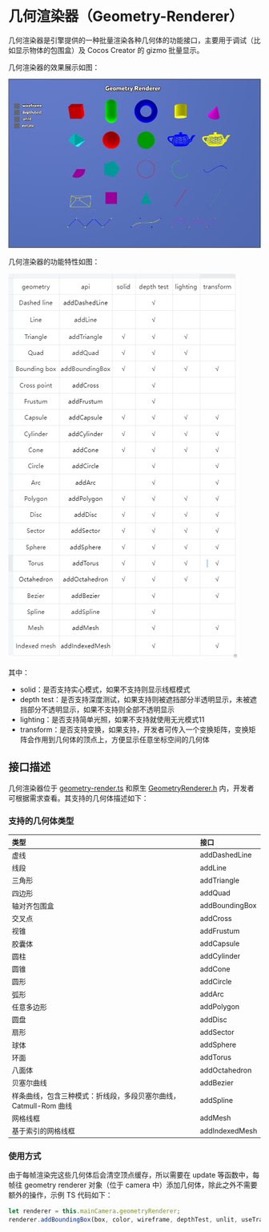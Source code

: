 # 几何渲染器（Geometry-Renderer）

几何渲染器是引擎提供的一种批量渲染各种几何体的功能接口，主要用于调试（比如显示物体的包围盒）及 Cocos Creator 的 gizmo 批量显示。

几何渲染器的效果展示如图：

![geometry-renderer-demo](./geometry-renderer-demo.png)

几何渲染器的功能特性如图：

![geometry-renderer-features](./geometry-renderer-features.png)

其中：
- solid：是否支持实心模式，如果不支持则显示线框模式
- depth test：是否支持深度测试，如果支持则被遮挡部分半透明显示，未被遮挡部分不透明显示，如果不支持则全部不透明显示
- lighting：是否支持简单光照，如果不支持就使用无光模式11
- transform：是否支持变换，如果支持，开发者可传入一个变换矩阵，变换矩阵会作用到几何体的顶点上，方便显示任意坐标空间的几何体

## 接口描述

几何渲染器位于 [geometry-render.ts](https://github.com/cocos/cocos-engine/blob/v3.6.0/cocos/core/pipeline/geometry-renderer.ts) 和原生 [GeometryRenderer.h](https://github.com/cocos/cocos-engine/blob/v3.6.0/native/cocos/renderer/pipeline/GeometryRenderer.h) 内，开发者可根据需求查看。其支持的几何体描述如下：

### 支持的几何体类型

| 类型 | 接口 |
|:--|:--|
| 虚线 | addDashedLine |
| 线段 | addLine |
| 三角形 | addTriangle |
| 四边形 | addQuad |
| 轴对齐包围盒 | addBoundingBox |
| 交叉点 | addCross |
| 视锥 | addFrustum |
| 胶囊体 | addCapsule |
| 圆柱 | addCylinder |
| 圆锥 | addCone |
| 圆形 | addCircle |
| 弧形 | addArc |
| 任意多边形 | addPolygon |
| 圆盘 | addDisc |
| 扇形 | addSector |
| 球体 | addSphere |
| 环面 | addTorus |
| 八面体 | addOctahedron |
| 贝塞尔曲线 | addBezier |
| 样条曲线，包含三种模式：折线段，多段贝塞尔曲线，Catmull-Rom 曲线 | addSpline |
| 网格线框 | addMesh |
| 基于索引的网格线框 | addIndexedMesh |

### 使用方式

由于每帧渲染完这些几何体后会清空顶点缓存，所以需要在 update 等函数中，每帧往 geometry renderer 对象（位于 camera 中）添加几何体，除此之外不需要额外的操作，示例 TS 代码如下：

```ts
let renderer = this.mainCamera.geometryRenderer;
renderer.addBoundingBox(box, color, wireframe, depthTest, unlit, useTransform, transform);
```
